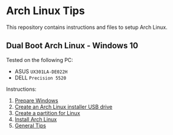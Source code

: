 # Arch Linux Tips

This repository contains instructions and files to setup Arch Linux.

## Dual Boot Arch Linux - Windows 10

Tested on the following PC:

- ASUS `UX301LA-DE022H`
- DELL `Precision 5520`

Instructions:

1.  [Prepare Windows](./prepare-windows.md)
1.  [Create an Arch Linux installer USB drive](./create-bootable-usb.md)
1.  [Create a partition for Linux](./create-linux-partition.md)
1.  [Install Arch Linux](./install-arch-linux.md)
1.  [General Tips](./general-tips.md)
